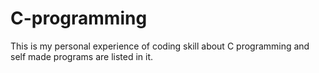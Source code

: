 # C-programming
This is my personal experience of coding skill about C programming and self made programs are listed in it.
